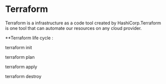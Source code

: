 # Terraform

Terraform is a infrastructure as a code tool created by HashiCorp.Terraform is one tool that can automate our resources on any cloud provider.


**Terraform life cycle :

terraform init 

terraform plan 

terraform apply

terraform destroy

